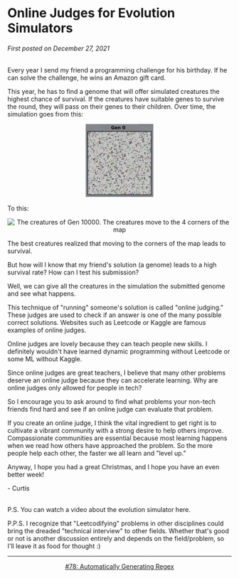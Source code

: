 # Online Judges for Evolution Simulators

###### First posted on December 27, 2021

Every year I send my friend a programming challenge for his birthday. If he can solve the challenge, he wins an Amazon gift card.

This year, he has to find a genome that will offer simulated creatures the highest chance of survival. If the creatures have suitable genes to survive the round, they will pass on their genes to their children. Over time, the simulation goes from this:
 
<p align="center">
  <img width="30%" src="../assets/079/bad_genome.gif" alt="The initial creatures of Gen 0. The genetic makeup has high variation"/>
</p>

To this:
 
<p align="center">
  <img width="30%" src="../assets/079/good_genome.gif" alt="The creatures of Gen 10000. The creatures move to the 4 corners of the map"/>
</p>


The best creatures realized that moving to the corners of the map leads to survival.

But how will I know that my friend's solution (a genome) leads to a high survival rate? How can I test his submission?

Well, we can give all the creatures in the simulation the submitted genome and see what happens.

This technique of "running" someone's solution is called "online judging." These judges are used to check if an answer is one of the many possible correct solutions. Websites such as Leetcode or Kaggle are famous examples of online judges.

Online judges are lovely because they can teach people new skills. I definitely wouldn't have learned dynamic programming without Leetcode or some ML without Kaggle.

Since online judges are great teachers, I believe that many other problems deserve an online judge because they can accelerate learning. Why are online judges only allowed for people in tech?

So I encourage you to ask around to find what problems your non-tech friends find hard and see if an online judge can evaluate that problem.

If you create an online judge, I think the vital ingredient to get right is to cultivate a vibrant community with a strong desire to help others improve. Compassionate communities are essential because most learning happens when we read how others have approached the problem. So the more people help each other, the faster we all learn and "level up."

Anyway, I hope you had a great Christmas, and I hope you have an even better week!

\- Curtis
<br>
<br>

P.S. You can watch a video about the evolution simulator here.

P.P.S. I recognize that "Leetcodifying" problems in other disciplines could bring the dreaded "technical interview" to other fields. Whether that's good or not is another discussion entirely and depends on the field/problem, so I'll leave it as food for thought :)

<!--START OF FOOTER-->
<hr style="margin-top:9px;height:1px;border: 0;background-image: linear-gradient(to right, rgba(0, 0, 0, 0.0), rgba(0, 0, 0, 0.5),rgba(0, 0, 0, 0.0));">
<!--START OF ISSUE NAVIGATION LINKS-->
<p align="center"><a href='078_wikipediafying_books_to_make_reading_fun.md'>#78: Automatically Generating Regex</a></p>
<!--START OF ISSUE NAVIGATION LINKS-->
<!--END OF FOOTER-->
